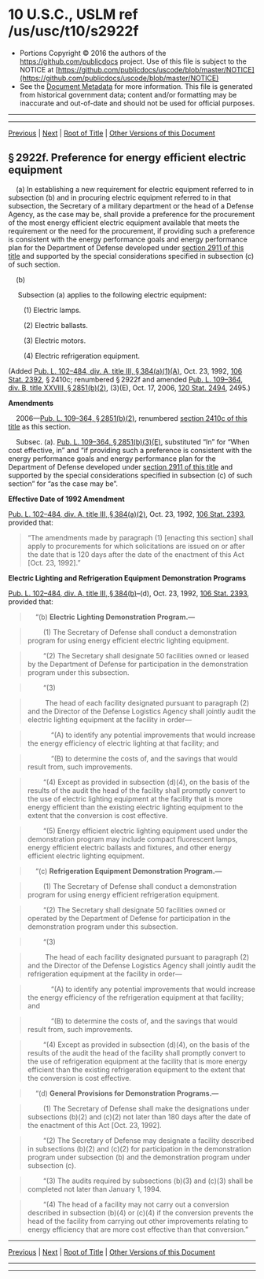 ---
---

# 10 U.S.C., USLM ref /us/usc/t10/s2922f

* Portions Copyright © 2016 the authors of the https://github.com/publicdocs project.
  Use of this file is subject to the NOTICE at [https://github.com/publicdocs/uscode/blob/master/NOTICE](https://github.com/publicdocs/uscode/blob/master/NOTICE)
* See the [Document Metadata](././../../../../../../..//README.md) for more information.
  This file is generated from historical government data; content and/or formatting may be inaccurate and out-of-date and should not be used for official purposes.

----------
----------

[Previous](./../../../../../../..//us/usc/t10/stA/ptIV/ch173/schII/m__us_usc_t10_s2922e.md) | [Next](./../../../../../../..//us/usc/t10/stA/ptIV/ch173/schII/m__us_usc_t10_s2922g.md) | [Root of Title](./../../../../../../../) | [Other Versions of this Document](https://publicdocs.github.io/go/links?ns=uslm&ref=%2Fus%2Fusc%2Ft10%2Fs2922f)

## § 2922f. Preference for energy efficient electric equipment

    (a) In establishing a new requirement for electric equipment referred to in subsection (b) and in procuring electric equipment referred to in that subsection, the Secretary of a military department or the head of a Defense Agency, as the case may be, shall provide a preference for the procurement of the most energy efficient electric equipment available that meets the requirement or the need for the procurement, if providing such a preference is consistent with the energy performance goals and energy performance plan for the Department of Defense developed under [section 2911 of this title][/us/usc/t10/s2911] and supported by the special considerations specified in subsection (c) of such section.

    (b)

     Subsection (a) applies to the following electric equipment:

        (1) Electric lamps.

        (2) Electric ballasts.

        (3) Electric motors.

        (4) Electric refrigeration equipment.

(Added [Pub. L. 102–484, div. A, title III, § 384(a)(1)(A)][/us/pl/102/484/s384/a/1/A], Oct. 23, 1992, [106 Stat. 2392][/us/stat/106/2392], § 2410c; renumbered § 2922f and amended [Pub. L. 109–364, div. B, title XXVIII, § 2851(b)(2)][/us/pl/109/364/s2851/b/2], (3)(E), Oct. 17, 2006, [120 Stat. 2494][/us/stat/120/2494], 2495.)

 __Amendments__ 

    2006—[Pub. L. 109–364, § 2851(b)(2)][/us/pl/109/364/s2851/b/2], renumbered [section 2410c of this title][/us/usc/t10/s2410c] as this section.

    Subsec. (a). [Pub. L. 109–364, § 2851(b)(3)(E)][/us/pl/109/364/s2851/b/3/E], substituted “In” for “When cost effective, in” and “if providing such a preference is consistent with the energy performance goals and energy performance plan for the Department of Defense developed under [section 2911 of this title][/us/usc/t10/s2911] and supported by the special considerations specified in subsection (c) of such section” for “as the case may be”.

 __Effective Date of 1992 Amendment__ 

[Pub. L. 102–484, div. A, title III, § 384(a)(2)][/us/pl/102/484/s384/a/2], Oct. 23, 1992, [106 Stat. 2393][/us/stat/106/2393], provided that: 

> “The amendments made by paragraph (1) \[enacting this section\] shall apply to procurements for which solicitations are issued on or after the date that is 120 days after the date of the enactment of this Act \[Oct. 23, 1992\].”

 __Electric Lighting and Refrigeration Equipment Demonstration Programs__ 

[Pub. L. 102–484, div. A, title III, § 384(b)][/us/pl/102/484/s384/b]–(d), Oct. 23, 1992, [106 Stat. 2393][/us/stat/106/2393], provided that:

>     “(b) __Electric Lighting Demonstration Program.—__ 

>         (1) The Secretary of Defense shall conduct a demonstration program for using energy efficient electric lighting equipment.

>         “(2) The Secretary shall designate 50 facilities owned or leased by the Department of Defense for participation in the demonstration program under this subsection.

>         “(3)

>          The head of each facility designated pursuant to paragraph (2) and the Director of the Defense Logistics Agency shall jointly audit the electric lighting equipment at the facility in order—

>             “(A) to identify any potential improvements that would increase the energy efficiency of electric lighting at that facility; and

>             “(B) to determine the costs of, and the savings that would result from, such improvements.

>         “(4) Except as provided in subsection (d)(4), on the basis of the results of the audit the head of the facility shall promptly convert to the use of electric lighting equipment at the facility that is more energy efficient than the existing electric lighting equipment to the extent that the conversion is cost effective.

>         “(5) Energy efficient electric lighting equipment used under the demonstration program may include compact fluorescent lamps, energy efficient electric ballasts and fixtures, and other energy efficient electric lighting equipment.

>     “(c) __Refrigeration Equipment Demonstration Program.—__ 

>         (1) The Secretary of Defense shall conduct a demonstration program for using energy efficient refrigeration equipment.

>         “(2) The Secretary shall designate 50 facilities owned or operated by the Department of Defense for participation in the demonstration program under this subsection.

>         “(3)

>          The head of each facility designated pursuant to paragraph (2) and the Director of the Defense Logistics Agency shall jointly audit the refrigeration equipment at the facility in order—

>             “(A) to identify any potential improvements that would increase the energy efficiency of the refrigeration equipment at that facility; and

>             “(B) to determine the costs of, and the savings that would result from, such improvements.

>         “(4) Except as provided in subsection (d)(4), on the basis of the results of the audit the head of the facility shall promptly convert to the use of refrigeration equipment at the facility that is more energy efficient than the existing refrigeration equipment to the extent that the conversion is cost effective.

>     “(d) __General Provisions for Demonstration Programs.—__ 

>         (1) The Secretary of Defense shall make the designations under subsections (b)(2) and (c)(2) not later than 180 days after the date of the enactment of this Act \[Oct. 23, 1992\].

>         “(2) The Secretary of Defense may designate a facility described in subsections (b)(2) and (c)(2) for participation in the demonstration program under subsection (b) and the demonstration program under subsection (c).

>         “(3) The audits required by subsections (b)(3) and (c)(3) shall be completed not later than January 1, 1994.

>         “(4) The head of a facility may not carry out a conversion described in subsection (b)(4) or (c)(4) if the conversion prevents the head of the facility from carrying out other improvements relating to energy efficiency that are more cost effective than that conversion.”

----------

[Previous](./../../../../../../..//us/usc/t10/stA/ptIV/ch173/schII/m__us_usc_t10_s2922e.md) | [Next](./../../../../../../..//us/usc/t10/stA/ptIV/ch173/schII/m__us_usc_t10_s2922g.md) | [Root of Title](./../../../../../../../) | [Other Versions of this Document](https://publicdocs.github.io/go/links?ns=uslm&ref=%2Fus%2Fusc%2Ft10%2Fs2922f)

----------
----------

[/us/usc/t10/s2911]: https://publicdocs.github.io/go/links?ns=uslm&ref=%2Fus%2Fusc%2Ft10%2Fs2911
[/us/pl/102/484/s384/a/1/A]: https://publicdocs.github.io/go/links?ns=uslm&ref=%2Fus%2Fpl%2F102%2F484%2Fs384%2Fa%2F1%2FA
[/us/stat/106/2392]: https://publicdocs.github.io/go/links?ns=uslm&ref=%2Fus%2Fstat%2F106%2F2392
[/us/pl/109/364/s2851/b/2]: https://publicdocs.github.io/go/links?ns=uslm&ref=%2Fus%2Fpl%2F109%2F364%2Fs2851%2Fb%2F2
[/us/stat/120/2494]: https://publicdocs.github.io/go/links?ns=uslm&ref=%2Fus%2Fstat%2F120%2F2494
[/us/pl/109/364/s2851/b/2]: https://publicdocs.github.io/go/links?ns=uslm&ref=%2Fus%2Fpl%2F109%2F364%2Fs2851%2Fb%2F2
[/us/usc/t10/s2410c]: https://publicdocs.github.io/go/links?ns=uslm&ref=%2Fus%2Fusc%2Ft10%2Fs2410c
[/us/pl/109/364/s2851/b/3/E]: https://publicdocs.github.io/go/links?ns=uslm&ref=%2Fus%2Fpl%2F109%2F364%2Fs2851%2Fb%2F3%2FE
[/us/usc/t10/s2911]: https://publicdocs.github.io/go/links?ns=uslm&ref=%2Fus%2Fusc%2Ft10%2Fs2911
[/us/pl/102/484/s384/a/2]: https://publicdocs.github.io/go/links?ns=uslm&ref=%2Fus%2Fpl%2F102%2F484%2Fs384%2Fa%2F2
[/us/stat/106/2393]: https://publicdocs.github.io/go/links?ns=uslm&ref=%2Fus%2Fstat%2F106%2F2393
[/us/pl/102/484/s384/b]: https://publicdocs.github.io/go/links?ns=uslm&ref=%2Fus%2Fpl%2F102%2F484%2Fs384%2Fb
[/us/stat/106/2393]: https://publicdocs.github.io/go/links?ns=uslm&ref=%2Fus%2Fstat%2F106%2F2393


